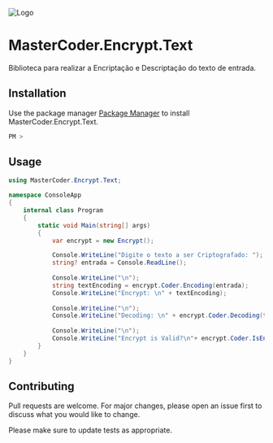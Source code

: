 ![Logo]()

# MasterCoder.Encrypt.Text
Biblioteca para realizar a Encriptação e Descriptação do texto de entrada.

## Installation

Use the package manager [Package Manager]() to install MasterCoder.Encrypt.Text.

```bash
PM > 
```

## Usage

```csharp
using MasterCoder.Encrypt.Text;

namespace ConsoleApp
{
    internal class Program
    {
        static void Main(string[] args)
        {
            var encrypt = new Encrypt();

			Console.WriteLine("Digite o texto a ser Criptografado: ");
			string? entrada = Console.ReadLine();
			
			Console.WriteLine("\n");
			string textEncoding = encrypt.Coder.Encoding(entrada);
			Console.WriteLine("Encrypt: \n" + textEncoding);
			
			Console.WriteLine("\n");
			Console.WriteLine("Decoding: \n" + encrypt.Coder.Decoding(textEncoding));
			
			Console.WriteLine("\n");
			Console.WriteLine("Encrypt is Valid?\n"+ encrypt.Coder.IsEncrypt(textEncoding));
        }
    }
}

```

## Contributing
Pull requests are welcome. For major changes, please open an issue first to discuss what you would like to change.

Please make sure to update tests as appropriate.